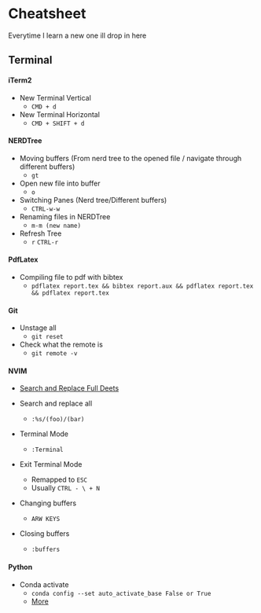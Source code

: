 # Cheatsheet

Everytime I learn a new one ill drop in here

## Terminal

#### iTerm2

- New Terminal Vertical
    - ``CMD + d ``
- New Terminal Horizontal
    - ``CMD + SHIFT + d ``

#### NERDTree

- Moving buffers (From nerd tree to the opened file / navigate through different buffers)
    - ``gt``
- Open new file into buffer
    - ``o``
- Switching Panes (Nerd tree/Different buffers)
    - ``CTRL-w-w``
- Renaming files in NERDTree
    - ``m-m (new name)``
- Refresh Tree
    - ``r`` ``CTRL-r``

#### PdfLatex

- Compiling file to pdf with bibtex
    - ``pdflatex report.tex && bibtex report.aux && pdflatex report.tex && pdflatex report.tex`` 

#### Git

- Unstage all
    - ``git reset``
- Check what the remote is
    - ``git remote -v``

#### NVIM

- [Search and Replace Full Deets](https://vim.fandom.com/wiki/Search_and_replace)

- Search and replace all
    - ``:%s/(foo)/(bar)`` 

- Terminal Mode 
    - ``:Terminal``

- Exit Terminal Mode 
    - Remapped to ``ESC``
    - Usually `` CTRL - \ + N ``

- Changing buffers
    - `` ARW KEYS `` 

- Closing buffers 
    - `` :buffers `` 

#### Python

- Conda activate
    - ``conda config --set auto_activate_base False or True``
    - [More](https://docs.anaconda.com/anaconda/install/mac-os/)
